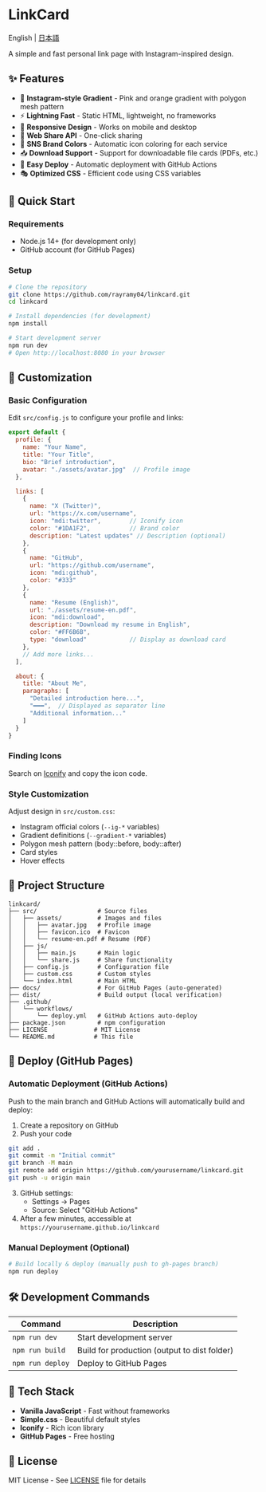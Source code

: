 # LinkCard

English | [日本語](./README.ja.md)

A simple and fast personal link page with Instagram-inspired design.

## ✨ Features

- 🎨 **Instagram-style Gradient** - Pink and orange gradient with polygon mesh pattern
- ⚡ **Lightning Fast** - Static HTML, lightweight, no frameworks
- 📱 **Responsive Design** - Works on mobile and desktop
- 🔗 **Web Share API** - One-click sharing
- 🎯 **SNS Brand Colors** - Automatic icon coloring for each service
- 📥 **Download Support** - Support for downloadable file cards (PDFs, etc.)
- 🚀 **Easy Deploy** - Automatic deployment with GitHub Actions
- 🎭 **Optimized CSS** - Efficient code using CSS variables

## 🚀 Quick Start

### Requirements
- Node.js 14+ (for development only)
- GitHub account (for GitHub Pages)

### Setup

```bash
# Clone the repository
git clone https://github.com/rayramy04/linkcard.git
cd linkcard

# Install dependencies (for development)
npm install

# Start development server
npm run dev
# Open http://localhost:8080 in your browser
```

## 📝 Customization

### Basic Configuration

Edit `src/config.js` to configure your profile and links:

```javascript
export default {
  profile: {
    name: "Your Name",
    title: "Your Title",
    bio: "Brief introduction",
    avatar: "./assets/avatar.jpg"  // Profile image
  },

  links: [
    {
      name: "X (Twitter)",
      url: "https://x.com/username",
      icon: "mdi:twitter",        // Iconify icon
      color: "#1DA1F2",           // Brand color
      description: "Latest updates" // Description (optional)
    },
    {
      name: "GitHub",
      url: "https://github.com/username",
      icon: "mdi:github",
      color: "#333"
    },
    {
      name: "Resume (English)",
      url: "./assets/resume-en.pdf",
      icon: "mdi:download",
      description: "Download my resume in English",
      color: "#FF6B6B",
      type: "download"            // Display as download card
    },
    // Add more links...
  ],

  about: {
    title: "About Me",
    paragraphs: [
      "Detailed introduction here...",
      "━━━",  // Displayed as separator line
      "Additional information..."
    ]
  }
}
```

### Finding Icons

Search on [Iconify](https://icon-sets.iconify.design/) and copy the icon code.

### Style Customization

Adjust design in `src/custom.css`:
- Instagram official colors (`--ig-*` variables)
- Gradient definitions (`--gradient-*` variables)
- Polygon mesh pattern (body::before, body::after)
- Card styles
- Hover effects

## 📁 Project Structure

```
linkcard/
├── src/                 # Source files
│   ├── assets/          # Images and files
│   │   ├── avatar.jpg   # Profile image
│   │   ├── favicon.ico  # Favicon
│   │   └── resume-en.pdf # Resume (PDF)
│   ├── js/
│   │   ├── main.js      # Main logic
│   │   └── share.js     # Share functionality
│   ├── config.js        # Configuration file
│   ├── custom.css       # Custom styles
│   └── index.html       # Main HTML
├── docs/                # For GitHub Pages (auto-generated)
├── dist/                # Build output (local verification)
├── .github/
│   └── workflows/
│       └── deploy.yml   # GitHub Actions auto-deploy
├── package.json         # npm configuration
├── LICENSE             # MIT License
└── README.md           # This file
```

## 🚢 Deploy (GitHub Pages)

### Automatic Deployment (GitHub Actions)

Push to the main branch and GitHub Actions will automatically build and deploy:

1. Create a repository on GitHub
2. Push your code
```bash
git add .
git commit -m "Initial commit"
git branch -M main
git remote add origin https://github.com/yourusername/linkcard.git
git push -u origin main
```
3. GitHub settings:
   - Settings → Pages
   - Source: Select "GitHub Actions"
4. After a few minutes, accessible at `https://yourusername.github.io/linkcard`

### Manual Deployment (Optional)

```bash
# Build locally & deploy (manually push to gh-pages branch)
npm run deploy
```

## 🛠 Development Commands

| Command | Description |
|---------|-------------|
| `npm run dev` | Start development server |
| `npm run build` | Build for production (output to dist folder) |
| `npm run deploy` | Deploy to GitHub Pages |

## 🔧 Tech Stack

- **Vanilla JavaScript** - Fast without frameworks
- **Simple.css** - Beautiful default styles
- **Iconify** - Rich icon library
- **GitHub Pages** - Free hosting

## 📄 License

MIT License - See [LICENSE](./LICENSE) file for details
